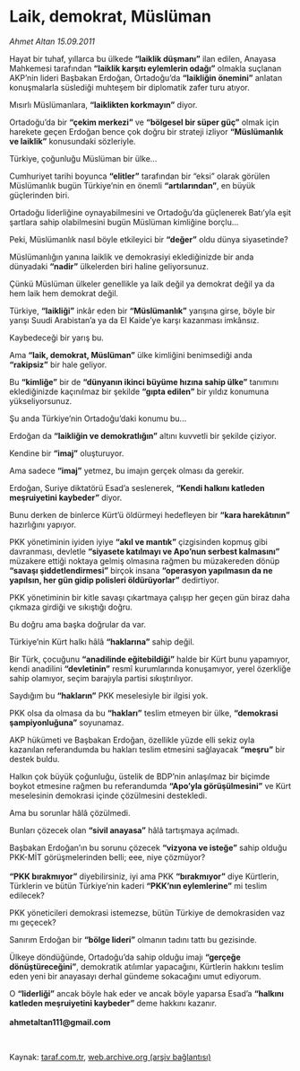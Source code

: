 # Laik, demokrat, Müslüman

*Ahmet Altan 15.09.2011*

<div class="yazi"><p>Hayat bir tuhaf, yıllarca bu ülkede <b>“laiklik düşmanı”</b> ilan edilen, Anayasa Mahkemesi tarafından <b>“laiklik karşıtı eylemlerin odağı”</b> olmakla suçlanan AKP’nin lideri Başbakan Erdoğan, Ortadoğu’da <b>“laikliğin önemini”</b> anlatan konuşmalarla süslediği muhteşem bir diplomatik zafer turu atıyor.</p>
<p>Mısırlı Müslümanlara, <b>“laiklikten korkmayın”</b> diyor.</p>
<p>Ortadoğu’da bir <b>“çekim merkezi”</b> ve <b>“bölgesel bir süper güç”</b> olmak için harekete geçen Erdoğan bence çok doğru bir strateji izliyor <b>“Müslümanlık ve laiklik”</b> konusundaki sözleriyle.</p>
<p>Türkiye, çoğunluğu Müslüman bir ülke...</p>
<p>Cumhuriyet tarihi boyunca <b>“elitler”</b> tarafından bir “eksi” olarak görülen Müslümanlık bugün Türkiye’nin en önemli <b>“artılarından”</b>, en büyük güçlerinden biri.</p>
<p>Ortadoğu liderliğine oynayabilmesini ve Ortadoğu’da güçlenerek Batı’yla eşit şartlara sahip olabilmesini bugün Müslüman kimliğine borçlu...</p>
<p>Peki, Müslümanlık nasıl böyle etkileyici bir <b>“değer”</b> oldu dünya siyasetinde?</p>
<p>Müslümanlığın yanına laiklik ve demokrasiyi eklediğinizde bir anda dünyadaki <b>“nadir”</b> ülkelerden biri haline geliyorsunuz.</p>
<p>Çünkü Müslüman ülkeler genellikle ya laik değil ya demokrat değil ya da hem laik hem demokrat değil.</p>
<p>Türkiye, <b>“laikliği”</b> inkâr eden bir <b>“Müslümanlık”</b> yarışına girse, böyle bir yarışı Suudi Arabistan’a ya da El Kaide’ye karşı kazanması imkânsız.</p>
<p>Kaybedeceği bir yarış bu.</p>
<p>Ama <b>“laik, demokrat, Müslüman”</b> ülke kimliğini benimsediği anda <b>“rakipsiz”</b> bir hale geliyor.</p>
<p>Bu <b>“kimliğe”</b> bir de <b>“dünyanın ikinci büyüme hızına sahip ülke”</b> tanımını eklediğinizde kaçınılmaz bir şekilde <b>“gıpta edilen”</b> bir yıldız konumuna yükseliyorsunuz.</p>
<p>Şu anda Türkiye’nin Ortadoğu’daki konumu bu...</p>
<p>Erdoğan da <b>“laikliğin ve demokratlığın”</b> altını kuvvetli bir şekilde çiziyor.</p>
<p>Kendine bir <b>“imaj”</b> oluşturuyor.</p>
<p>Ama sadece <b>“imaj”</b> yetmez, bu imajın gerçek olması da gerekir.</p>
<p>Erdoğan, Suriye diktatörü Esad’a seslenerek, <b>“Kendi halkını katleden meşruiyetini kaybeder”</b> diyor.</p>
<p>Bunu derken de binlerce Kürt’ü öldürmeyi hedefleyen bir <b>“kara harekâtının”</b> hazırlığını yapıyor.</p>
<p>PKK yönetiminin iyiden iyiye <b>“akıl ve mantık”</b> çizgisinden kopmuş gibi davranması, devletle <b>“siyasete katılmayı ve Apo’nun serbest kalmasını”</b> müzakere ettiği noktaya gelmiş olmasına rağmen bu müzakereden dönüp <b>“savaşı şiddetlendirmesi”</b> birçok insana <b>“operasyon yapılmasın da ne yapılsın, her gün gidip polisleri öldürüyorlar”</b> dedirtiyor.</p>
<p>PKK yönetiminin bir kitle savaşı çıkartmaya çalışıp her geçen gün biraz daha çıkmaza girdiği ve sıkıştığı doğru.</p>
<p>Bu doğru ama başka doğrular da var.</p>
<p>Türkiye’nin Kürt halkı hâlâ <b>“haklarına”</b> sahip değil.</p>
<p>Bir Türk, çocuğunu <b>“anadilinde eğitebildiği”</b> halde bir Kürt bunu yapamıyor, kendi anadilini <b>“devletinin”</b> resmî kurumlarında konuşamıyor, yerel özerkliğe sahip olamıyor, seçim barajıyla partisi sıkıştırılıyor.</p>
<p>Saydığım bu <b>“hakların”</b> PKK meselesiyle bir ilgisi yok.</p>
<p>PKK olsa da olmasa da bu <b>“hakları”</b> teslim etmeyen bir ülke, <b>“demokrasi şampiyonluğuna”</b> soyunamaz.</p>
<p>AKP hükümeti ve Başbakan Erdoğan, özellikle yüzde elli sekiz oyla kazanılan referandumda bu hakları teslim etmesini sağlayacak <b>“meşru”</b> bir destek buldu.</p>
<p>Halkın çok büyük çoğunluğu, üstelik de BDP’nin anlaşılmaz bir biçimde boykot etmesine rağmen bu referandumda <b>“Apo’yla görüşülmesini”</b> ve Kürt meselesinin demokrasi içinde çözülmesini destekledi.</p>
<p>Ama bu sorunlar hâlâ çözülmedi.</p>
<p>Bunları çözecek olan <b>“sivil anayasa”</b> hâlâ tartışmaya açılmadı.</p>
<p>Başbakan Erdoğan’ın bu sorunu çözecek <b>“vizyona ve isteğe”</b> sahip olduğu PKK-MİT görüşmelerinden belli; eee, niye çözmüyor?<br/><br/><b>“PKK bırakmıyor”</b> diyebilirsiniz, iyi ama PKK <b>“bırakmıyor”</b> diye Kürtlerin, Türklerin ve bütün Türkiye’nin kaderi <b>“PKK’nın eylemlerine”</b> mi teslim edilecek?</p>
<p>PKK yöneticileri demokrasi istemezse, bütün Türkiye de demokrasiden vaz mı geçecek?</p>
<p>Sanırım Erdoğan bir <b>“bölge lideri”</b> olmanın tadını tattı bu gezisinde.</p>
<p>Ülkeye döndüğünde, Ortadoğu’da sahip olduğu imajı <b>“gerçeğe dönüştüreceğini”</b>, demokratik atılımlar yapacağını, Kürtlerin hakkını teslim eden yeni bir anayasayı derhal gündeme sokacağını umut ediyorum.</p>
<p>O <b>“liderliği”</b> ancak böyle hak eder ve ancak böyle yaparsa Esad’a <b>“halkını katleden meşruiyetini kaybeder”</b> deme hakkını kazanır.<br/><br/><b>ahmetaltan111@gmail.com</b></p>
<p><b> </b></p>
</div>

Kaynak: [taraf.com.tr](http://www.taraf.com.tr:80/ahmet-altan/makale-laik-demokrat-musluman.htm), [web.archive.org (arşiv bağlantısı)](http://web.archive.org/web/20131107070128/http://www.taraf.com.tr:80/ahmet-altan/makale-laik-demokrat-musluman.htm)
